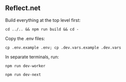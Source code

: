 ## Reflect.net

Build everything at the top level first:

`cd ../.. && npm run build && cd -`

Copy the .env files:

`cp .env.example .env; cp .dev.vars.example .dev.vars`

In separate terminals, run:

`npm run dev-worker`

`npm run dev-next`
